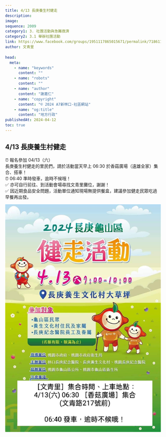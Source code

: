 ```yaml
---
title: 4/13 長庚養生村健走
description:
image:
sequence: 2009
category1: 3. 社團活動與急難救濟
category2: 3.1 舉辦社團活動
link: https://www.facebook.com/groups/1951117865015671/permalink/7186110748182997/
author: 文青里

head:
  meta:
    - name: "keywords"
      content: ""
    - name: "robots"
      content: ""
    - name: "author"
      content: "謝嘉仁"
    - name: "copyright"
      content: "© 2024 A7新林口-社區網站"
    - name: "og:title"
      content: "地方行政"
publishedAt: 2024-04-12
toc: true
---
```


## 4/13 長庚養生村健走

⏰ 報名參加 04/13（六）  
長庚養生村健走的里民們，請於活動當天早上 06:30 於香菇廣場（遠雄全家）集合、搭車！  
⏰ 06:40 準時發車，逾時不候哦！  
✅ 亦可自行前往、到活動會場尋找文青里攤位，謝謝！  
✅ 因近期食品安全問題，活動單位通知現場無提供餐盒，建議參加健走民眾吃過早餐再出發。

![a2009-1.jpeg](/images/announcement/a2009-1.jpeg)

